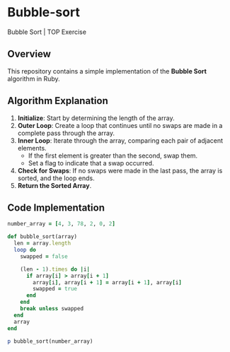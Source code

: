 # Bubble-sort
Bubble Sort | TOP Exercise

## Overview

This repository contains a simple implementation of the **Bubble Sort** algorithm in Ruby.

## Algorithm Explanation

1. **Initialize**: Start by determining the length of the array.
2. **Outer Loop**: Create a loop that continues until no swaps are made in a complete pass through the array.
3. **Inner Loop**: Iterate through the array, comparing each pair of adjacent elements.
   - If the first element is greater than the second, swap them.
   - Set a flag to indicate that a swap occurred.
4. **Check for Swaps**: If no swaps were made in the last pass, the array is sorted, and the loop ends.
5. **Return the Sorted Array**.

## Code Implementation

```ruby
number_array = [4, 3, 78, 2, 0, 2]

def bubble_sort(array)
  len = array.length
  loop do
    swapped = false

    (len - 1).times do |i|
      if array[i] > array[i + 1]
        array[i], array[i + 1] = array[i + 1], array[i]
        swapped = true
      end
    end
    break unless swapped
  end
  array
end

p bubble_sort(number_array)
